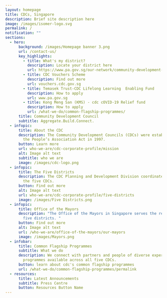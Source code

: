```yaml
---
layout: homepage
title: CDCs, Singapore
description: Brief site description here
image: /images/isomer-logo.svg
permalink: /
notification: ""
sections:
  - hero:
      background: /images/Homepage banner 3.png
      url: /contact-us/
      key_highlights:
        - title: What's my district?
          description: Locate your district here
          url: https://www.pa.gov.sg/our-network/community-development-councils
        - title: CDC Vouchers Scheme
          description: Find out more
          url: vouchers.cdc.gov.sg
        - title: Temasek Trust-CDC Lifelong Learning  Enabling Fund
          description: How to apply
          url: www.pa.gov.sg
        - title: Kong Meng San (KMS) - cdc cOVID-19 Relief fund
          description: How to apply
          url: /what-we-do/common-flagship-programmes/
      title: Community Development Council
      subtitle: Aggregate.Build.Connect.
  - infopic:
      title: About the CDC
      description: The Community Development Councils (CDCs) were established under
        the People’s Association Act in 1997.
      button: Learn more
      url: who-we-are/cdc-corporate-profile/mission
      alt: Image alt text
      subtitle: who we are
      image: /images/cdc-logo.png
  - infopic:
      title: The Five Districts
      description: The CDC Planning and Development Division coordinates the work of
        the five CDCs.
      button: Find out more
      alt: Image alt text
      url: who-we-are/cdc-corporate-profile/five-districts
      image: /images/Five Districts.png
  - infopic:
      title: Office of the Mayors
      description: "The Office of the Mayors in Singapore serves the residents in the
        five districts. "
      button: Find out more
      alt: Image alt text
      url: /who-we-are/office-of-the-mayors/our-mayors
      image: /images/Mayors.png
  - infobar:
      title: Common Flagship Programmes
      subtitle: What we do
      description: We connect with partners and people of diverse expertise through
        programmes available across all five CDCs.
      button: learn about cdc's common flagship programmes
      url: /what-we-do/common-flagship-programmes/permalink
  - resources:
      title: Latest Announcements
      subtitle: Press Centre
      button: Resources Button Name
---
```

